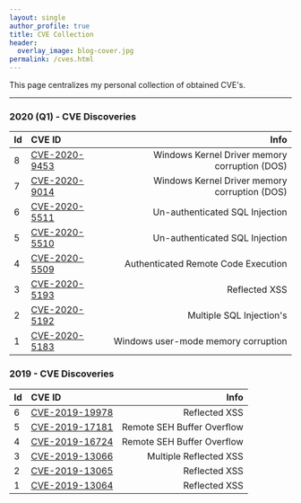 ```yaml
---
layout: single
author_profile: true
title: CVE Collection
header:
  overlay_image: blog-cover.jpg
permalink: /cves.html
---
```


This page centralizes my personal collection of obtained CVE's.

----

### 2020 (Q1) - CVE Discoveries ###

| Id | CVE ID | Info  |
|:---|:--------|--------:|
| 8 | [CVE-2020-9453](https://cve.mitre.org/cgi-bin/cvename.cgi?name=CVE-2020-9014) | Windows Kernel Driver memory corruption (DOS)|
| 7 | [CVE-2020-9014](https://cve.mitre.org/cgi-bin/cvename.cgi?name=CVE-2020-9014) | Windows Kernel Driver memory corruption (DOS)|
| 6 | [CVE-2020-5511](https://cve.mitre.org/cgi-bin/cvename.cgi?name=CVE-2020-5511) | Un-authenticated SQL Injection |
| 5 | [CVE-2020-5510](https://cve.mitre.org/cgi-bin/cvename.cgi?name=CVE-2020-5510) | Un-authenticated SQL Injection |
| 4 | [CVE-2020-5509](https://cve.mitre.org/cgi-bin/cvename.cgi?name=CVE-2020-5509) | Authenticated Remote Code Execution|
| 3 | [CVE-2020-5193](https://cve.mitre.org/cgi-bin/cvename.cgi?name=CVE-2020-5193) | Reflected XSS |
| 2 | [CVE-2020-5192](https://cve.mitre.org/cgi-bin/cvename.cgi?name=CVE-2020-5192) | Multiple SQL Injection's |
| 1 | [CVE-2020-5183](https://cve.mitre.org/cgi-bin/cvename.cgi?name=CVE-2020-5183) | Windows user-mode memory corruption |

### 2019 - CVE Discoveries ###

| Id | CVE ID | Info  |
|:---|:--------|--------:|
| 6 | [CVE-2019-19978](https://cve.mitre.org/cgi-bin/cvename.cgi?name=CVE-2019-19978) | Reflected XSS |
| 5 | [CVE-2019-17181](https://cve.mitre.org/cgi-bin/cvename.cgi?name=CVE-2019-17181) | Remote SEH Buffer Overflow |
| 4 | [CVE-2019-16724](https://cve.mitre.org/cgi-bin/cvename.cgi?name=CVE-2019-16724) | Remote SEH Buffer Overflow |
| 3 | [CVE-2019-13066](https://cve.mitre.org/cgi-bin/cvename.cgi?name=CVE-2019-13066) | Multiple Reflected XSS |
| 2 | [CVE-2019-13065](https://cve.mitre.org/cgi-bin/cvename.cgi?name=CVE-2019-13065) | Reflected XSS |
| 1 | [CVE-2019-13064](https://cve.mitre.org/cgi-bin/cvename.cgi?name=CVE-2019-13064) | Reflected XSS |
